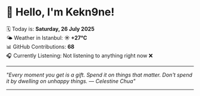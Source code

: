 # 👋 Hello, I'm Kekn9ne!

🗓️ Today is: **Saturday, 26 July 2025**  
🌤️ Weather in Istanbul: **☀️   +27°C**  
📊 GitHub Contributions: **68**  
🎧 Currently Listening: Not listening to anything right now ❌

---

_"Every moment you get is a gift. Spend it on things that matter. Don't spend it by dwelling on unhappy things. — *Celestine Chua*"_

---
